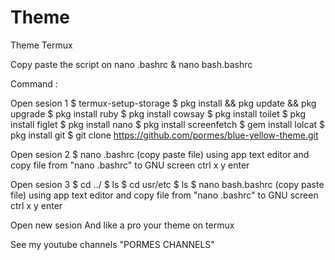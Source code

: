 # Theme
Theme Termux

Copy paste the script on nano .bashrc & nano bash.bashrc

Command :

Open sesion 1
$ termux-setup-storage
$ pkg install && pkg update && pkg upgrade
$ pkg install ruby
$ pkg install cowsay
$ pkg install toilet
$ pkg install figlet
$ pkg install nano
$ pkg install screenfetch
$ gem install lolcat
$ pkg install git
$ git clone https://github.com/pormes/blue-yellow-theme.git

Open sesion 2
$ nano .bashrc (copy paste file)
using app text editor and copy file from "nano .bashrc" to GNU screen
ctrl x y enter

Open sesion 3
$ cd ../
$ ls
$ cd usr/etc
$ ls
$ nano bash.bashrc (copy paste file)
using app text editor and copy file from "nano .bashrc" to GNU screen
ctrl x y enter

Open new sesion
And like a pro your theme on termux

See my youtube channels "PORMES CHANNELS"
